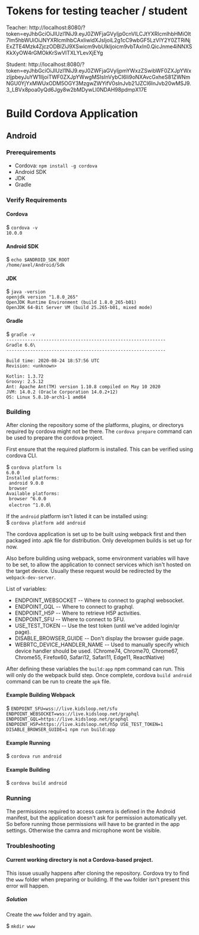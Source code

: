 # Tokens for testing teacher / student

Teacher: http://localhost:8080/?token=eyJhbGciOiJIUzI1NiJ9.eyJ0ZWFjaGVyIjp0cnVlLCJtYXRlcmlhbHMiOlt7Im5hbWUiOiJNYXRlcmlhbCAxIiwidXJsIjoiL2g1cC9wbGF5LzVlY2Y0ZTRiNjExZTE4Mzk4ZjczODBlZiJ9XSwicm9vbUlkIjoicm9vbTAxIn0.QicJnme4iNNXSKkXyOW4rGMOkKrSwVITXLYLevXjEYg

Student: http://localhost:8080/?token=eyJhbGciOiJIUzI1NiJ9.eyJ0ZWFjaGVyIjpmYWxzZSwibWF0ZXJpYWxzIjpbeyJuYW1lIjoiTWF0ZXJpYWwgMSIsInVybCI6Ii9oNXAvcGxheS81ZWNmNGU0YjYxMWUxODM5OGY3MzgwZWYifV0sInJvb21JZCI6InJvb20wMSJ9.3_LBVx8poa0yQd6Jgy8w2bMDywLl0NDAH98pdmpX17E

# Build Cordova Application

## Android

### Prerequirements

- Cordova: `npm install -g cordova`
- Android SDK
- JDK
- Gradle

### Verify Requirements

#### Cordova

\$ `cordova -v`\
`10.0.0`

#### Android SDK

\$ `echo $ANDROID_SDK_ROOT`\
`/home/axel/Android/Sdk`

#### JDK

\$ `java -version`\
`openjdk version "1.8.0_265"`\
`OpenJDK Runtime Environment (build 1.8.0_265-b01)`\
`OpenJDK 64-Bit Server VM (build 25.265-b01, mixed mode)`

#### Gradle

\$ `gradle -v`\
`------------------------------------------------------------`\
`Gradle 6.6\`\
`------------------------------------------------------------`\
` `\
`Build time: 2020-08-24 18:57:56 UTC`\
`Revision: <unknown>`\
` `\
`Kotlin: 1.3.72`\
`Groovy: 2.5.12`\
`Ant: Apache Ant(TM) version 1.10.8 compiled on May 10 2020`\
`JVM: 14.0.2 (Oracle Corporation 14.0.2+12)`\
`OS: Linux 5.8.10-arch1-1 amd64`

### Building

After cloning the repository some of the platforms, plugins, or directorys required by cordova might not be there. The `cordova prepare` command can be used to prepare the cordova project.

First ensure that the required platform is installed. This can be verified using cordova CLI.

\$ `cordova platform ls`\
`6.0.0`\
`Installed platforms:`\
` android 9.0.0`\
` browser`\
`Available platforms: `\
` browser ^6.0.0`\
` electron ^1.0.0`\

If the `android` platform isn't listed it can be installed using:\
\$ `cordova platform add android`

The cordova application is set up to be built using webpack first and then packaged into .apk file for distribution. Only developmen builds is set up for now.

Also before building using webpack, some environment variables will have to be set, to allow the application to connect services which isn't hosted on the target device. Usually these request would be redirected by the `webpack-dev-server`.

List of variables:

- ENDPOINT_WEBSOCKET -- Where to connect to graphql websocket.
- ENDPOINT_GQL -- Where to connect to graphql.
- ENDPOINT_H5P -- Where to retrieve H5P activities.
- ENDPOINT_SFU -- Where to connect to SFU.
- USE_TEST_TOKEN -- Use the test token (until we've added login/qr page).
- DISABLE_BROWSER_GUIDE -- Don't display the browser guide page.
- WEBRTC_DEVICE_HANDLER_NAME -- Used to manually specify which device handler should be used. (Chrome74, Chrome70, Chrome67, Chrome55, Firefox60, Safari12, Safari11, Edge11, ReactNative)

After defining these variables the `build:app` npm command can run. This will only do the webpack build step. Once complete, cordova `build android` command can be run to
create the `apk` file.

#### Example Building Webpack

\$ `ENDPOINT_SFU=wss://live.kidsloop.net/sfu ENDPOINT_WEBSOCKET=wss://live.kidsloop.net/graphql ENDPOINT_GQL=https://live.kidsloop.net/graphql ENDPOINT_H5P=https://live.kidsloop.net/h5p USE_TEST_TOKEN=1 DISABLE_BROWSER_GUIDE=1 npm run build:app`

#### Example Running

\$ `cordova run android`

#### Example Building

\$ `cordova build android`

### Running

The permissions required to access camera is defined in the Android manifest, but the application doesn't ask for permission automatically yet. So before running those permissions will have to be granted in the app settings. Otherwise the camra and microphone wont be visible.


### Troubleshooting

#### Current working directory is not a Cordova-based project.
This issue usually happens after cloning the repository. Cordova try to find the `www` folder when preparing or building. If the `www` folder isn't present this error will happen.

##### Solution
Create the `www` folder and try again.

\$ `mkdir www`

